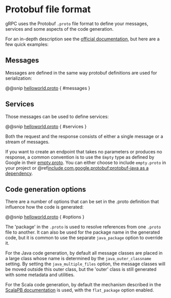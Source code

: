 # Protobuf file format

gRPC uses the Protobuf `.proto` file format to define your messages, services
and some aspects of the code generation.

For an in-depth description see the [official documentation](https://developers.google.com/protocol-buffers/docs/proto),
but here are a few quick examples:

## Messages

Messages are defined in the same way protobuf definitions are used for serialization:

@@snip [helloworld.proto]($root$/../plugin-tester-scala/src/main/protobuf/helloworld.proto) { #messages }

## Services

Those messages can be used to define services:

@@snip [helloworld.proto]($root$/../plugin-tester-scala/src/main/protobuf/helloworld.proto) { #services }

Both the request and the response consists of either a single message or a stream of messages.

If you want to create an endpoint that takes no parameters or produces no
response, a common convention is to use the `Empty` type as defined by
Google in their [empty.proto](https://github.com/google/protobuf/blob/master/src/google/protobuf/empty.proto).
You can either choose to include `empty.proto` in your project or @ref[include
com.google.protobuf:protobuf-java as a dependency](sbt-plugin.md#loading-proto-files-from-the-classpath).

## Code generation options

There are a number of options that can be set in the .proto definition that influence how the code is generated:

@@snip [helloworld.proto]($root$/../plugin-tester-scala/src/main/protobuf/helloworld.proto) { #options }

The 'package' in the `.proto` is used to resolve references from one `.proto` file to another.
It can also be used for the package name in the generated code, but it is
common to use the separate `java_package` option to override it.

For the Java code generation, by default all message classes are placed in a large class
whose name is determined by the `java_outer_classname` setting. By setting the
`java_multiple_files` option, the message classes will be moved outside this outer class,
but the 'outer' class is still generated with some metadata and utilities.

For the Scala code generation, by default the mechanism described in the
[ScalaPB documentation](https://scalapb.github.io/customizations.html) is used,
with the `flat_package` option enabled.